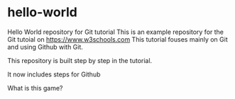 # hello-world
Hello World repository for Git tutorial
This is an example repository for the Git tutoial on https://www.w3schools.com
This tutorial fouses mainly on Git and using Github with Git.

This repository is built step by step in the tutorial.

It now includes steps for Github

What is this game?

